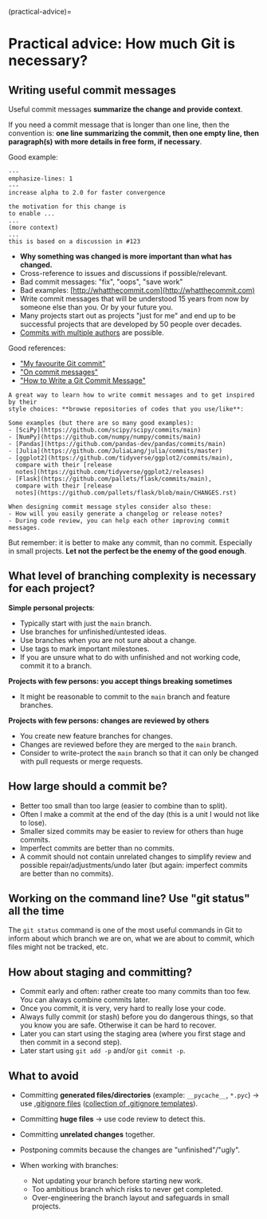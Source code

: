 (practical-advice)=

# Practical advice: How much Git is necessary?


## Writing useful commit messages

Useful commit messages **summarize the change and provide context**.

If you need a commit message that is longer than one line,
then the convention is: **one line summarizing the commit, then one empty line,
then paragraph(s) with more details in free form, if necessary**.

Good example:
```{code-block} txt
---
emphasize-lines: 1
---
increase alpha to 2.0 for faster convergence

the motivation for this change is
to enable ...
...
(more context)
...
this is based on a discussion in #123
```

- **Why something was changed is more important than what has changed.**
- Cross-reference to issues and discussions if possible/relevant.
- Bad commit messages: "fix", "oops", "save work"
- Bad examples: [http://whatthecommit.com](http://whatthecommit.com)
- Write commit messages that will be understood
  15 years from now by someone else than you. Or by your future you.
- Many projects start out as projects "just for me" and end up to be successful projects
  that are developed by 50 people over decades.
- [Commits with multiple authors](https://help.github.com/articles/creating-a-commit-with-multiple-authors/) are possible.

Good references:

- ["My favourite Git commit"](https://fatbusinessman.com/2019/my-favourite-git-commit)
- ["On commit messages"](https://who-t.blogspot.com/2009/12/on-commit-messages.html)
- ["How to Write a Git Commit Message"](https://chris.beams.io/posts/git-commit/)

```{note}
A great way to learn how to write commit messages and to get inspired by their
style choices: **browse repositories of codes that you use/like**:

Some examples (but there are so many good examples):
- [SciPy](https://github.com/scipy/scipy/commits/main)
- [NumPy](https://github.com/numpy/numpy/commits/main)
- [Pandas](https://github.com/pandas-dev/pandas/commits/main)
- [Julia](https://github.com/JuliaLang/julia/commits/master)
- [ggplot2](https://github.com/tidyverse/ggplot2/commits/main),
  compare with their [release
  notes](https://github.com/tidyverse/ggplot2/releases)
- [Flask](https://github.com/pallets/flask/commits/main),
  compare with their [release
  notes](https://github.com/pallets/flask/blob/main/CHANGES.rst)

When designing commit message styles consider also these:
- How will you easily generate a changelog or release notes?
- During code review, you can help each other improving commit messages.
```

But remember: it is better to make any commit, than no commit. Especially in small projects.
**Let not the perfect be the enemy of the good enough**.


## What level of branching complexity is necessary for each project?

**Simple personal projects**:
- Typically start with just the `main` branch.
- Use branches for unfinished/untested ideas.
- Use branches when you are not sure about a change.
- Use tags to mark important milestones.
- If you are unsure what to do with unfinished and not working code, commit it
  to a branch.

**Projects with few persons: you accept things breaking sometimes**
- It might be reasonable to commit to the `main` branch and feature branches.

**Projects with few persons: changes are reviewed by others**
- You create new feature branches for changes.
- Changes are reviewed before they are merged to the `main` branch.
- Consider to write-protect the `main` branch so that it can only be changed
  with pull requests or merge requests.


## How large should a commit be?

- Better too small than too large (easier to combine than to split).
- Often I make a commit at the end of the day (this is a unit I would not like to lose).
- Smaller sized commits may be easier to review for others than huge commits.
- Imperfect commits are better than no commits.
- A commit should not contain unrelated changes to simplify review and possible
  repair/adjustments/undo later (but again: imperfect commits are better than no commits).


## Working on the command line? Use "git status" all the time

The `git status` command is one of the most useful commands in Git
to inform about which branch we are on, what we are about to commit,
which files might not be tracked, etc.


## How about staging and committing?

- Commit early and often: rather create too many commits than too few.
  You can always combine commits later.
- Once you commit, it is very, very hard to really lose your code.
- Always fully commit (or stash) before you do dangerous things, so that you know you are safe.
  Otherwise it can be hard to recover.
- Later you can start using the staging area (where you first stage and then commit in a second step).
- Later start using `git add -p` and/or `git commit -p`.


## What to avoid

- Committing **generated files/directories** (example: `__pycache__`, `*.pyc`) ->
  use [.gitignore
  files](https://docs.github.com/en/get-started/getting-started-with-git/ignoring-files)
  ([collection of .gitignore templates](https://github.com/github/gitignore)).

- Committing **huge files** -> use code review to detect this.

- Committing **unrelated changes** together.

- Postponing commits because the changes are "unfinished"/"ugly".

- When working with branches:
  - Not updating your branch before starting new work.
  - Too ambitious branch which risks to never get completed.
  - Over-engineering the branch layout and safeguards in small projects.
